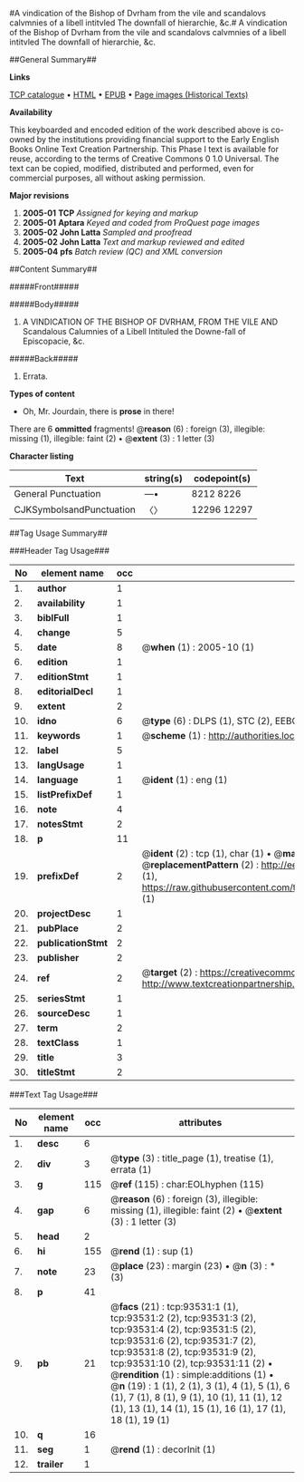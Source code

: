 #A vindication of the Bishop of Dvrham from the vile and scandalovs calvmnies of a libell intitvled The downfall of hierarchie, &c.#
A vindication of the Bishop of Dvrham from the vile and scandalovs calvmnies of a libell intitvled The downfall of hierarchie, &c.

##General Summary##

**Links**

[TCP catalogue](http://www.ota.ox.ac.uk/tcp/)  • 
[HTML](http://tei.it.ox.ac.uk/tcp/Texts-HTML/free/A51/A51428.html)  • 
[EPUB](http://tei.it.ox.ac.uk/tcp/Texts-EPUB/free/A51/A51428.epub) • 
[Page images (Historical Texts)](https://data.historicaltexts.jisc.ac.uk/view?pubId=eebo-12763320e&pageId=eebo-12763320e-93531-1)

**Availability**

This keyboarded and encoded edition of the
	       work described above is co-owned by the institutions
	       providing financial support to the Early English Books
	       Online Text Creation Partnership. This Phase I text is
	       available for reuse, according to the terms of Creative
	       Commons 0 1.0 Universal. The text can be copied,
	       modified, distributed and performed, even for
	       commercial purposes, all without asking permission.

**Major revisions**

1. __2005-01__ __TCP__ *Assigned for keying and markup*
1. __2005-01__ __Aptara__ *Keyed and coded from ProQuest page images*
1. __2005-02__ __John Latta__ *Sampled and proofread*
1. __2005-02__ __John Latta__ *Text and markup reviewed and edited*
1. __2005-04__ __pfs__ *Batch review (QC) and XML conversion*

##Content Summary##

#####Front#####

#####Body#####

1. A
VINDICATION
OF
THE BISHOP OF
DVRHAM,
FROM THE VILE AND
Scandalous Calumnies of a Libell
Intituled the Downe-fall of
Episcopacie, &c.

#####Back#####

1. Errata.

**Types of content**

  * Oh, Mr. Jourdain, there is **prose** in there!

There are 6 **ommitted** fragments! 
 @__reason__ (6) : foreign (3), illegible: missing (1), illegible: faint (2)  •  @__extent__ (3) : 1 letter (3)

**Character listing**


|Text|string(s)|codepoint(s)|
|---|---|---|
|General Punctuation|—•|8212 8226|
|CJKSymbolsandPunctuation|〈〉|12296 12297|

##Tag Usage Summary##

###Header Tag Usage###

|No|element name|occ|attributes|
|---|---|---|---|
|1.|__author__|1||
|2.|__availability__|1||
|3.|__biblFull__|1||
|4.|__change__|5||
|5.|__date__|8| @__when__ (1) : 2005-10 (1)|
|6.|__edition__|1||
|7.|__editionStmt__|1||
|8.|__editorialDecl__|1||
|9.|__extent__|2||
|10.|__idno__|6| @__type__ (6) : DLPS (1), STC (2), EEBO-CITATION (1), OCLC (1), VID (1)|
|11.|__keywords__|1| @__scheme__ (1) : http://authorities.loc.gov/ (1)|
|12.|__label__|5||
|13.|__langUsage__|1||
|14.|__language__|1| @__ident__ (1) : eng (1)|
|15.|__listPrefixDef__|1||
|16.|__note__|4||
|17.|__notesStmt__|2||
|18.|__p__|11||
|19.|__prefixDef__|2| @__ident__ (2) : tcp (1), char (1)  •  @__matchPattern__ (2) : ([0-9\-]+):([0-9IVX]+) (1), (.+) (1)  •  @__replacementPattern__ (2) : http://eebo.chadwyck.com/downloadtiff?vid=$1&page=$2 (1), https://raw.githubusercontent.com/textcreationpartnership/Texts/master/tcpchars.xml#$1 (1)|
|20.|__projectDesc__|1||
|21.|__pubPlace__|2||
|22.|__publicationStmt__|2||
|23.|__publisher__|2||
|24.|__ref__|2| @__target__ (2) : https://creativecommons.org/publicdomain/zero/1.0/ (1), http://www.textcreationpartnership.org/docs/. (1)|
|25.|__seriesStmt__|1||
|26.|__sourceDesc__|1||
|27.|__term__|2||
|28.|__textClass__|1||
|29.|__title__|3||
|30.|__titleStmt__|2||


###Text Tag Usage###

|No|element name|occ|attributes|
|---|---|---|---|
|1.|__desc__|6||
|2.|__div__|3| @__type__ (3) : title_page (1), treatise (1), errata (1)|
|3.|__g__|115| @__ref__ (115) : char:EOLhyphen (115)|
|4.|__gap__|6| @__reason__ (6) : foreign (3), illegible: missing (1), illegible: faint (2)  •  @__extent__ (3) : 1 letter (3)|
|5.|__head__|2||
|6.|__hi__|155| @__rend__ (1) : sup (1)|
|7.|__note__|23| @__place__ (23) : margin (23)  •  @__n__ (3) : * (3)|
|8.|__p__|41||
|9.|__pb__|21| @__facs__ (21) : tcp:93531:1 (1), tcp:93531:2 (2), tcp:93531:3 (2), tcp:93531:4 (2), tcp:93531:5 (2), tcp:93531:6 (2), tcp:93531:7 (2), tcp:93531:8 (2), tcp:93531:9 (2), tcp:93531:10 (2), tcp:93531:11 (2)  •  @__rendition__ (1) : simple:additions (1)  •  @__n__ (19) : 1 (1), 2 (1), 3 (1), 4 (1), 5 (1), 6 (1), 7 (1), 8 (1), 9 (1), 10 (1), 11 (1), 12 (1), 13 (1), 14 (1), 15 (1), 16 (1), 17 (1), 18 (1), 19 (1)|
|10.|__q__|16||
|11.|__seg__|1| @__rend__ (1) : decorInit (1)|
|12.|__trailer__|1||
